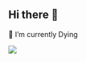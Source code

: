 ## Hi there 👋

<!--
**coolp4n/coolp4n** is a ✨ _special_ ✨ repository because its `README.md` (this file) appears on your GitHub profile.

Here are some ideas to get you started:

- 🔭 I’m currently working on ...
- 🌱 I’m currently learning ...
- 👯 I’m looking to collaborate on ...
- 🤔 I’m looking for help with ...
- 💬 Ask me about ...
- 📫 How to reach me: ...
- 😄 Pronouns: ...
- ⚡ Fun fact: ...
-->
🔭 I’m currently Dying

<div>
<image src=https://github.com/coolp4n/coolp4n/assets/65232792/8d3a7049-2af6-402d-bd75-1680e1768228>
<div/>
